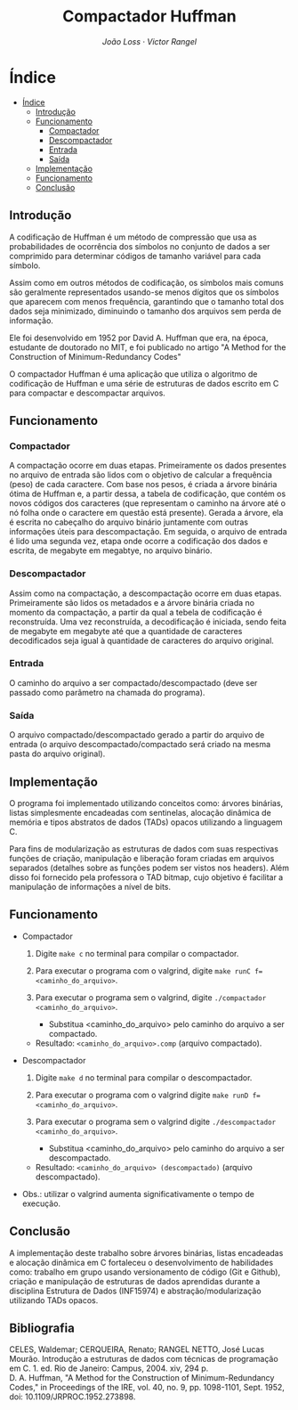 <h1 align="center">
	Compactador Huffman
</h1>
<h6 align="center">
  João Loss
  ·
  Victor Rangel
</h6>

# Índice 
- [Índice](#índice)
	- [Introdução](#introdução)
	- [Funcionamento](#funcionamento)
		- [Compactador](#compactador)
		- [Descompactador](#descompactador)
		- [Entrada](#entrada)
		- [Saída](#saída)
	- [Implementação](#implementação)
	- [Funcionamento](#funcionamento-1)
	- [Conclusão](#conclusão)

## Introdução
A codificação de Huffman é um método de compressão que usa as probabilidades de ocorrência dos símbolos no conjunto de dados a ser comprimido para determinar códigos de tamanho variável para cada símbolo.</br>

Assim como em outros métodos de codificação, os símbolos mais comuns são geralmente representados usando-se menos dígitos que os símbolos que aparecem com menos frequência, garantindo que o tamanho total dos dados seja minimizado, diminuindo o tamanho dos arquivos sem perda de informação.</br> 

Ele foi desenvolvido em 1952 por David A. Huffman que era, na época, estudante de doutorado no MIT, e foi publicado no artigo "A Method for the Construction of Minimum-Redundancy Codes"</br>

O compactador Huffman é uma aplicação que utiliza o algoritmo de codificação de Huffman e uma série de estruturas de dados escrito em C para compactar e descompactar arquivos.

## Funcionamento

### Compactador
A compactação ocorre em duas etapas. Primeiramente os dados presentes no arquivo de entrada são lidos com o objetivo de calcular a frequência (peso) de cada caractere. Com base nos pesos, é criada a árvore binária ótima de Huffman e, a partir dessa, a tabela de codificação, que contém os novos códigos dos caracteres (que representam o caminho na árvore até o nó folha onde o caractere em questão está presente). Gerada a árvore, ela é escrita no cabeçalho do arquivo binário juntamente com outras informações úteis para descompactação. Em seguida, o arquivo de entrada é lido uma segunda vez, etapa onde ocorre a codificação dos dados e escrita, de megabyte em megabtye, no arquivo binário.

### Descompactador
Assim como na compactação, a descompactação ocorre em duas etapas. Primeiramente são lidos os metadados e a árvore binária criada no momento da compactação, a partir da qual a tebela de codificação é reconstruída. Uma vez reconstruída, a decodificação é iniciada, sendo feita de megabyte em megabyte até que a quantidade de caracteres decodificados seja igual à quantidade de caracteres do arquivo original.

### Entrada
O caminho do arquivo a ser compactado/descompactado (deve ser passado como parâmetro na chamada do programa).

### Saída
O arquivo compactado/descompactado gerado a partir do arquivo de entrada (o arquivo descompactado/compactado será criado na mesma pasta do arquivo original).

## Implementação

O programa foi implementado utilizando conceitos como: árvores binárias, listas simplesmente encadeadas com sentinelas, alocação dinâmica de
memória e tipos abstratos de dados (TADs) opacos utilizando a linguagem C.

Para fins de modularização as estruturas de dados com suas respectivas funções de criação, manipulação e liberação foram criadas em arquivos separados (detalhes sobre as funções podem ser vistos nos headers). Além disso foi fornecido pela professora o TAD bitmap, cujo objetivo é facilitar a manipulação de informações a nível de bits.

## Funcionamento
* Compactador
	1.  Digite `make c` no terminal para compilar o compactador.
	2.  Para executar o programa com o valgrind, digite `make runC f=<caminho_do_arquivo>`.
	3.  Para executar o programa sem o valgrind, digite `./compactador <caminho_do_arquivo>`.

		* Substitua <caminho_do_arquivo> pelo caminho do arquivo a ser compactado.

	* Resultado: `<caminho_do_arquivo>.comp` (arquivo compactado).

* Descompactador
	1.  Digite `make d` no terminal para compilar o descompactador.
	2.  Para executar o programa com o valgrind digite `make runD f=<caminho_do_arquivo>`.
	3.  Para executar o programa sem o valgrind digite `./descompactador <caminho_do_arquivo>`.
   
		* Substitua <caminho_do_arquivo> pelo caminho do arquivo a ser descompactado.

	* Resultado: `<caminho_do_arquivo> (descompactado)` (arquivo descompactado).
  
* Obs.: utilizar o valgrind aumenta significativamente o tempo de execução.

## Conclusão
A implementação deste trabalho sobre árvores binárias, listas encadeadas e alocação dinâmica em C fortaleceu o desenvolvimento de habilidades 
como: trabalho em grupo usando versionamento de código (Git e Github), criação e manipulação de estruturas de dados aprendidas durante a disciplina Estrutura de Dados (INF15974) e abstração/modularização utilizando TADs opacos.

## Bibliografia
CELES, Waldemar; CERQUEIRA, Renato; RANGEL NETTO, José Lucas Mourão. Introdução a estruturas de dados
com técnicas de programação em C. 1. ed. Rio de Janeiro: Campus, 2004. xiv, 294 p.</br>
D. A. Huffman, "A Method for the Construction of Minimum-Redundancy Codes," in Proceedings of the IRE, vol. 40, no. 9, pp. 1098-1101, Sept. 1952, doi: 10.1109/JRPROC.1952.273898.
